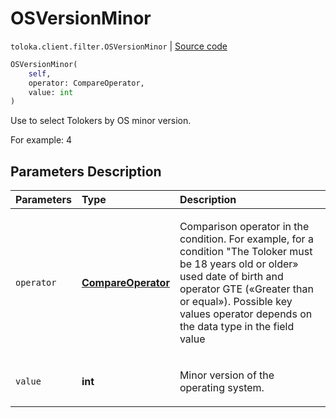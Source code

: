 # OSVersionMinor
`toloka.client.filter.OSVersionMinor` | [Source code](https://github.com/Toloka/toloka-kit/blob/v1.0.1/src/client/filter.py#L528)

```python
OSVersionMinor(
    self,
    operator: CompareOperator,
    value: int
)
```

Use to select Tolokers by OS minor version.


For example: 4

## Parameters Description

| Parameters | Type | Description |
| :----------| :----| :-----------|
`operator`|**[CompareOperator](toloka.client.primitives.operators.CompareOperator.md)**|<p>Comparison operator in the condition. For example, for a condition &quot;The Toloker must be 18 years old or older» used date of birth and operator GTE («Greater than or equal»). Possible key values operator depends on the data type in the field value</p>
`value`|**int**|<p>Minor version of the operating system.</p>
